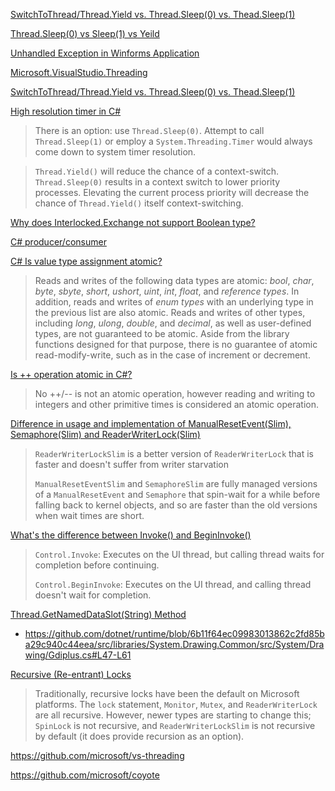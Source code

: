 [SwitchToThread/Thread.Yield vs. Thread.Sleep(0) vs. Thead.Sleep(1)](https://stackoverflow.com/questions/1413630/switchtothread-thread-yield-vs-thread-sleep0-vs-thead-sleep1)

[Thread.Sleep(0) vs Sleep(1) vs Yeild](https://www.cnblogs.com/stg609/p/3857242.html)

[Unhandled Exception in Winforms Application](https://stackoverflow.com/questions/5049063/unhandled-exception-in-winforms-application)

[Microsoft.VisualStudio.Threading](https://github.com/microsoft/vs-threading)

[SwitchToThread/Thread.Yield vs. Thread.Sleep(0) vs. Thead.Sleep(1)](https://stackoverflow.com/questions/1413630/switchtothread-thread-yield-vs-thread-sleep0-vs-thead-sleep1)

[High resolution timer in C#](https://stackoverflow.com/questions/24839105/high-resolution-timer-in-c-sharp)

> There is an option: use `Thread.Sleep(0)`. Attempt to call `Thread.Sleep(1)` or employ a `System.Threading.Timer` would always come down to system timer resolution.

> `Thread.Yield()` will reduce the chance of a context-switch. `Thread.Sleep(0)` results in a context switch to lower priority processes. Elevating the current process priority will decrease the chance of `Thread.Yield()` itself context-switching.

[Why does Interlocked.Exchange not support Boolean type?](https://stackoverflow.com/questions/6164751/why-does-interlocked-exchange-not-support-boolean-type)

[C# producer/consumer](https://stackoverflow.com/questions/1656404/c-sharp-producer-consumer)

[C# Is value type assignment atomic?](https://stackoverflow.com/questions/53601121/c-sharp-is-value-type-assignment-atomic)

> Reads and writes of the following data types are atomic: *bool*, *char*,  *byte*, *sbyte*, *short*, *ushort*, *uint*, *int*, *float*, and *reference types*. In  addition, reads and writes of *enum types* with an underlying type in  the previous list are also atomic. Reads and writes of other types,  including *long*, *ulong*, *double*, and *decimal*, as well as user-defined  types, are not guaranteed to be atomic. Aside from the library  functions designed for that purpose, there is no guarantee of atomic  read-modify-write, such as in the case of increment or decrement.

[Is ++ operation atomic in C#?](https://stackoverflow.com/questions/17872057/is-operation-atomic-in-c)

> No ++/-- is not an atomic operation, however reading and writing to  integers and other primitive times is considered an atomic operation.

[Difference in usage and implementation of ManualResetEvent(Slim), Semaphore(Slim) and ReaderWriterLock(Slim)](https://stackoverflow.com/questions/6764864/difference-in-usage-and-implementation-of-manualreseteventslim-semaphoreslim)

> `ReaderWriterLockSlim` is a better version of `ReaderWriterLock` that is faster and  doesn't suffer from writer starvation
>
> `ManualResetEventSlim` and `SemaphoreSlim` are fully managed versions of a `ManualResetEvent` and `Semaphore` that spin-wait for a while before falling back to kernel objects, and  so are faster than the old versions when wait times are short.

[What's the difference between Invoke() and BeginInvoke()](https://stackoverflow.com/questions/229554/whats-the-difference-between-invoke-and-begininvoke)

> `Control.Invoke`: Executes on the UI thread, but calling thread waits for completion before continuing.
>
> `Control.BeginInvoke`: Executes on the UI thread, and calling thread doesn't wait for completion.

[Thread.GetNamedDataSlot(String) Method](https://docs.microsoft.com/en-us/dotnet/api/system.threading.thread.getnameddataslot?view=net-5.0)

- https://github.com/dotnet/runtime/blob/6b11f64ec09983013862c2fd85ba29c940c44eea/src/libraries/System.Drawing.Common/src/System/Drawing/Gdiplus.cs#L47-L61

[Recursive (Re-entrant) Locks](https://blog.stephencleary.com/2013/04/recursive-re-entrant-locks.html)

> Traditionally, recursive locks have been the default on Microsoft platforms. The `lock` statement, `Monitor`, `Mutex`, and `ReaderWriterLock` are all recursive. However, newer types are starting to change this; `SpinLock` is not recursive, and `ReaderWriterLockSlim` is not recursive by default (it does provide recursion as an option).

https://github.com/microsoft/vs-threading

https://github.com/microsoft/coyote
